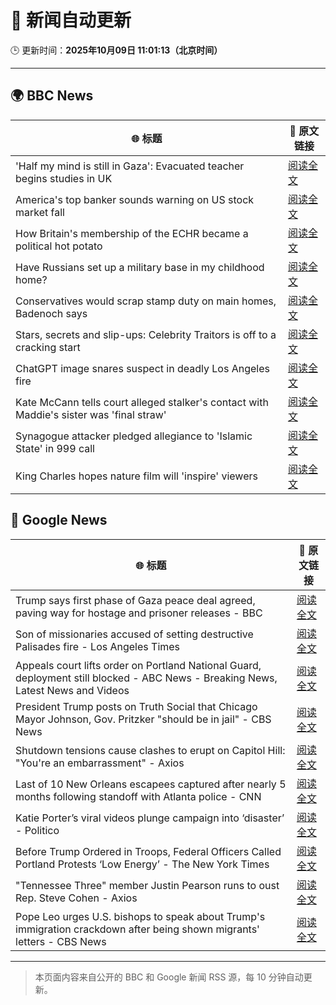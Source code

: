# 🧠 新闻自动更新

🕒 更新时间：**2025年10月09日 11:01:13（北京时间）**

---

## 🌍 BBC News

| 🌐 标题 | 🔗 原文链接 |
|--------|-------------|
| 'Half my mind is still in Gaza': Evacuated teacher begins studies in UK | [阅读全文](https://www.bbc.com/news/articles/cx25qy1804ro?at_medium=RSS&at_campaign=rss) |
| America's top banker sounds warning on US stock market fall | [阅读全文](https://www.bbc.com/news/articles/cg5ej03p604o?at_medium=RSS&at_campaign=rss) |
| How Britain's membership of the ECHR became a political hot potato | [阅读全文](https://www.bbc.com/news/articles/cm283eqje03o?at_medium=RSS&at_campaign=rss) |
| Have Russians set up a military base in my childhood home? | [阅读全文](https://www.bbc.com/news/articles/c4gj7p96nd0o?at_medium=RSS&at_campaign=rss) |
| Conservatives would scrap stamp duty on main homes, Badenoch says | [阅读全文](https://www.bbc.com/news/articles/c20zv94ldpko?at_medium=RSS&at_campaign=rss) |
| Stars, secrets and slip-ups: Celebrity Traitors is off to a cracking start | [阅读全文](https://www.bbc.com/news/articles/c2038w7lgx1o?at_medium=RSS&at_campaign=rss) |
| ChatGPT image snares suspect in deadly Los Angeles fire | [阅读全文](https://www.bbc.com/news/articles/c8exz5yg14ko?at_medium=RSS&at_campaign=rss) |
| Kate McCann tells court alleged stalker's contact with Maddie's sister was 'final straw' | [阅读全文](https://www.bbc.com/news/articles/cnvr0723np8o?at_medium=RSS&at_campaign=rss) |
| Synagogue attacker pledged allegiance to 'Islamic State' in 999 call | [阅读全文](https://www.bbc.com/news/articles/c3drj0dxmr9o?at_medium=RSS&at_campaign=rss) |
| King Charles hopes nature film will 'inspire' viewers | [阅读全文](https://www.bbc.com/news/articles/cd63dxxv9jpo?at_medium=RSS&at_campaign=rss) |

## 📰 Google News

| 🌐 标题 | 🔗 原文链接 |
|--------|-------------|
| Trump says first phase of Gaza peace deal agreed, paving way for hostage and prisoner releases - BBC | [阅读全文](https://news.google.com/rss/articles/CBMiVEFVX3lxTE5RUENINEF0TGxRbGtNeTFUclZfTm0xUTc1UlFlUmRFTGlraENZd2s2Y3U0enRDUG0yNjJOdHBWRFdwR01ndEhWc2pxM0lYSG8wVS10dA?oc=5) |
| Son of missionaries accused of setting destructive Palisades fire - Los Angeles Times | [阅读全文](https://news.google.com/rss/articles/CBMioAFBVV95cUxOY2hiSWFDM1QxVTdUZzdSdzJrOVhlU3NlQnlMLVNvcC1XWVlQc1hzVHQyUVVlR2VhS1hIRXU4ckFMakdFVXd4ZnpXWXM1NzYzR1VzaUdoaDVqYVllNGNtVExZbTNfX2hPRjdWcHZWRmxUZFplNEZqSUREVzN6dDdOZXZ1cDZKQlB2bXRLMmZLblptS0Y0NmlVZHgtbl93Qi16?oc=5) |
| Appeals court lifts order on Portland National Guard, deployment still blocked - ABC News - Breaking News, Latest News and Videos | [阅读全文](https://news.google.com/rss/articles/CBMiqAFBVV95cUxQTUZxcmJKOFROdHdaSjQyTXJlbXpLX3M0ZDltS2pjYTdaM05IVDhKaTMzYXROd09TaHdYUmhUTm9maHJBTXpfOG5Gd3RXWlBaaDZOcFdRX2RxOGtocHMxbmNfb1pkVmRKdnQ3Z0ZlV0ctSWpETlhRRHE2Z3BxTl9vZ0VBcmFXMFo4VkltdzVKT3NMMWVzbjl6MUM1czgzeFdidlpRWldqLUzSAa4BQVVfeXFMUHlUaUktdGEzd3lLWlBObVV4WVlqdjI2VXhoRjdKYUV6Qnc1X0Mtd1JKMlVnVndTakYxUEhiRnFZMWk5ZnFsY2NMUGpndnFOR0xsVE82X0luUlJwYzZkOXdkUGRkcld5dWtTQTA1cHk0a29ybzdFNnJ2TFc2cHBrTjhYaDhzdlFMQXdXa01ZX2ljVG1WYkJIRzg2ZVBPekQ5SkVpYS1nSWZDa0FRY0xR?oc=5) |
| President Trump posts on Truth Social that Chicago Mayor Johnson, Gov. Pritzker "should be in jail" - CBS News | [阅读全文](https://news.google.com/rss/articles/CBMiiAFBVV95cUxNOFZCNml0MTY2a2R3eGpmcy1zUzZwZzVSYTRTYkRDRHRBbmFXVUlGczBMdmFFanZyeXBEYmZVYm9RbktEX1JteUxaZjF3Ti0xSTZzWFc1OFliNE5XRVV0ZFhDVmNuLTNlcVJKUnB2ckZwWWNIMWZMWmNGczhndUQwSlRQcFl5Vjg4?oc=5) |
| Shutdown tensions cause clashes to erupt on Capitol Hill: "You're an embarrassment" - Axios | [阅读全文](https://news.google.com/rss/articles/CBMihwFBVV95cUxQV2ZpWnpJNmxVeDA4a2dTVU9BampueW1jdEtHTE1EMkZxTEt3ZVRSMU9LajRmcFhyUjZiSzAxVXdyaHF3S0psbWRDYVJ6V2hneDgyalR1YmNTY1JQd2cxeHphYXR3NGpRb3FOOS0wWFhRRU5sRlhxT0RFSnhNWlFfelVVWXlsdWs?oc=5) |
| Last of 10 New Orleans escapees captured after nearly 5 months following standoff with Atlanta police - CNN | [阅读全文](https://news.google.com/rss/articles/CBMigAFBVV95cUxQMzBYQ0VsTTBRYkc1YXBiVWNST1dxSGkxNDktR3J4R3drb2QtYTdoUmFkbzZwdFlHcWdqb0tvdG13M3pncTVNWmZ1c0JCV0xLRXFSVmdtSXJzQVBMVTAxNUtZWWw5a2JRTk1mbG1wUlhGcHE1emJPbHJiMmRrUzFWSw?oc=5) |
| Katie Porter’s viral videos plunge campaign into ‘disaster’ - Politico | [阅读全文](https://news.google.com/rss/articles/CBMimAFBVV95cUxPOVcxSGtoYUVUckRuMGJ3YVNfY2syX1A1ZXRxV3Y2ZVJiR0ZpcHRyaEUwZ2VJcW1CdTAyZUVvOXJqTHB2b0p3M0ZjSTFCMV90SDlPQkZSS2VtcUN2MFd6SzRvQWZTU2JTQU1sODIzM21LTW9QUWl3YU1xREM4YTRwdTltSXA3Z0V1dGhsVno0cUVoblAxOUJ2dQ?oc=5) |
| Before Trump Ordered in Troops, Federal Officers Called Portland Protests ‘Low Energy’ - The New York Times | [阅读全文](https://news.google.com/rss/articles/CBMifkFVX3lxTFBFSU8zTFAtamwzVUNaSGhmUkdnTGFnZ21nRkVPSkxvdDVDUEtweU5VdlJyWlBPT09IWVhraXBXc19DbnA0dlJOWFp4R1hKNmU5cGpGaUtJUHBPVDdNcmNiTVF3Wm9QY1NCamVzREViOGVvSjhIV3hJNVdyRklVUQ?oc=5) |
| "Tennessee Three" member Justin Pearson runs to oust Rep. Steve Cohen - Axios | [阅读全文](https://news.google.com/rss/articles/CBMigAFBVV95cUxQbWxHSDUxZndWNW5FRllXbTZwNTVUTVBzX2dma2ExeVdkb3pVbTRlVTdycWd3a0Z5TDRpb0pDQWxXUUZHMHduZkhZMEdnNHN0a2tocjdiN2xUbjA0R1JteC0xci14Z0lPYkV1NFZZOGpPWmlIOWJIbkROblRJclVjUQ?oc=5) |
| Pope Leo urges U.S. bishops to speak about Trump's immigration crackdown after being shown migrants' letters - CBS News | [阅读全文](https://news.google.com/rss/articles/CBMiigFBVV95cUxOb1FVM2NpY1ZXZ3J0Y29BYllqbl9ORkRHQ3JwbzVrNDUtX3JBaTB2eUF4dmZKeDNheHVFaUhORmZZaUcwUUFUcmRxWi1ELURJLUxnRmJfaHJTSEl0RkFXYWRrVnZkQlpuNi1OdC13US13Zk5RVE9VNTlSZzhROFJBNUpXUTk3U2NhaEHSAY8BQVVfeXFMTlNPOTFjODZKNi1oOXZqcTZWb2F4YXh0Rk1aRE5IbGZ2U0tkZDloTFByYUpYR1FnX0dlVVBWYmRhdDc2bWpvLTJzNU5jWjdRblA3cWZFUnFFSFhLcEZTdkk4bzM4Tzl6WjVKN1dvUHM3VUdaMU5jTVlWbVRHVEhGeDg0RXBDdDFaUmdzOGQzT2M?oc=5) |

---
> 本页面内容来自公开的 BBC 和 Google 新闻 RSS 源，每 10 分钟自动更新。